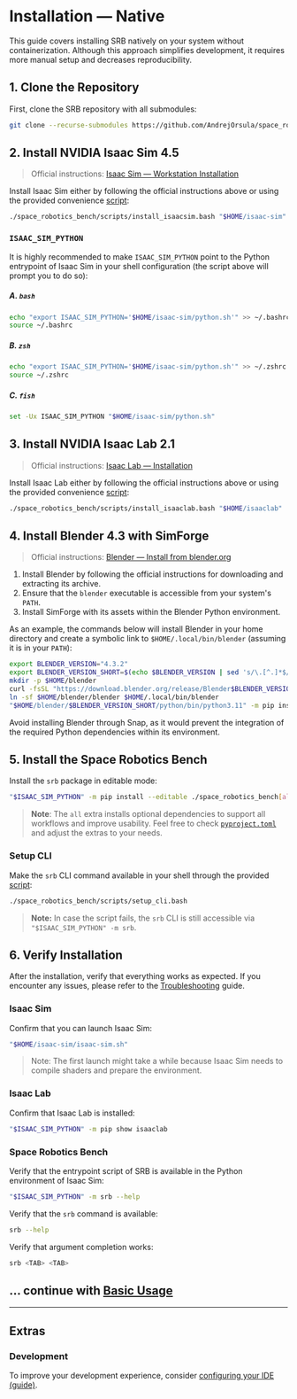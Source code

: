 # Installation — Native

This guide covers installing SRB natively on your system without containerization. Although this approach simplifies development, it requires more manual setup and decreases reproducibility.

## 1. Clone the Repository

First, clone the SRB repository with all submodules:

```bash
git clone --recurse-submodules https://github.com/AndrejOrsula/space_robotics_bench.git
```

## 2. Install NVIDIA Isaac Sim 4.5

> Official instructions: [Isaac Sim — Workstation Installation](https://docs.isaacsim.omniverse.nvidia.com/4.5.0/installation/install_workstation.html)

Install Isaac Sim either by following the official instructions above or using the provided convenience [script](https://github.com/AndrejOrsula/space_robotics_bench/blob/main/scripts/install_isaacsim.bash):

```bash
./space_robotics_bench/scripts/install_isaacsim.bash "$HOME/isaac-sim"
```

### `ISAAC_SIM_PYTHON`

It is highly recommended to make `ISAAC_SIM_PYTHON` point to the Python entrypoint of Isaac Sim in your shell configuration (the script above will prompt you to do so):

##### A. `bash`

```bash
echo "export ISAAC_SIM_PYTHON='$HOME/isaac-sim/python.sh'" >> ~/.bashrc
source ~/.bashrc
```

##### B. `zsh`

```sh
echo "export ISAAC_SIM_PYTHON='$HOME/isaac-sim/python.sh'" >> ~/.zshrc
source ~/.zshrc
```

##### C. `fish`

```sh
set -Ux ISAAC_SIM_PYTHON "$HOME/isaac-sim/python.sh"
```

## 3. Install NVIDIA Isaac Lab 2.1

> Official instructions: [Isaac Lab — Installation](https://isaac-sim.github.io/IsaacLab/v2.1.0/source/setup/installation/binaries_installation.html#installing-isaac-lab)

Install Isaac Lab either by following the official instructions above or using the provided convenience [script](https://github.com/AndrejOrsula/space_robotics_bench/blob/main/scripts/install_isaaclab.bash):

```bash
./space_robotics_bench/scripts/install_isaaclab.bash "$HOME/isaaclab"
```

## 4. Install Blender 4.3 with SimForge

> Official instructions: [Blender — Install from blender.org](https://docs.blender.org/manual/en/4.3/getting_started/installing/linux.html#install-from-blender-org)

1. Install Blender by following the official instructions for downloading and extracting its archive.
1. Ensure that the `blender` executable is accessible from your system's `PATH`.
1. Install SimForge with its assets within the Blender Python environment.

As an example, the commands below will install Blender in your home directory and create a symbolic link to `$HOME/.local/bin/blender` (assuming it is in your `PATH`):

```bash
export BLENDER_VERSION="4.3.2"
export BLENDER_VERSION_SHORT=$(echo $BLENDER_VERSION | sed 's/\.[^.]*$//')
mkdir -p $HOME/blender
curl -fsSL "https://download.blender.org/release/Blender$BLENDER_VERSION_SHORT/blender-$BLENDER_VERSION-linux-x64.tar.xz" | tar xJ -C $HOME/blender --strip-components=1
ln -sf $HOME/blender/blender $HOME/.local/bin/blender
"$HOME/blender/$BLENDER_VERSION_SHORT/python/bin/python3.11" -m pip install simforge[assets]
```

<div class="warning">

Avoid installing Blender through Snap, as it would prevent the integration of the required Python dependencies within its environment.

</div>

## 5. Install the Space Robotics Bench

Install the `srb` package in editable mode:

```bash
"$ISAAC_SIM_PYTHON" -m pip install --editable ./space_robotics_bench[all]
```

> **Note**: The `all` extra installs optional dependencies to support all workflows and improve usability. Feel free to check [`pyproject.toml`](https://github.com/AndrejOrsula/space_robotics_bench/blob/main/pyproject.toml) and adjust the extras to your needs.

### Setup CLI

Make the `srb` CLI command available in your shell through the provided [script](https://github.com/AndrejOrsula/space_robotics_bench/blob/main/scripts/setup_cli.bash):

```bash
./space_robotics_bench/scripts/setup_cli.bash
```

> **Note:** In case the script fails, the `srb` CLI is still accessible via `"$ISAAC_SIM_PYTHON" -m srb`.

## 6. Verify Installation

After the installation, verify that everything works as expected. If you encounter any issues, please refer to the [Troubleshooting](../misc/troubleshooting.md) guide.

### Isaac Sim

Confirm that you can launch Isaac Sim:

```bash
"$HOME/isaac-sim/isaac-sim.sh"
```

> Note: The first launch might take a while because Isaac Sim needs to compile shaders and prepare the environment.

### Isaac Lab

Confirm that Isaac Lab is installed:

```bash
"$ISAAC_SIM_PYTHON" -m pip show isaaclab
```

### Space Robotics Bench

Verify that the entrypoint script of SRB is available in the Python environment of Isaac Sim:

```bash
"$ISAAC_SIM_PYTHON" -m srb --help
```

Verify that the `srb` command is available:

```bash
srb --help
```

Verify that argument completion works:

```bash
srb <TAB> <TAB>
```

## ... continue with [Basic Usage](./basic_usage.md)

______________________________________________________________________

## Extras

### Development

To improve your development experience, consider [configuring your IDE (guide)](../development/ide.md).
